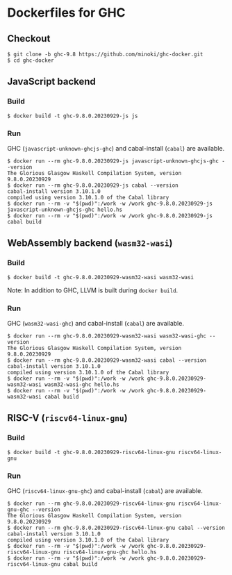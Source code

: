 # Dockerfiles for GHC

## Checkout

```
$ git clone -b ghc-9.8 https://github.com/minoki/ghc-docker.git
$ cd ghc-docker
```

## JavaScript backend

### Build

```
$ docker build -t ghc-9.8.0.20230929-js js
```

### Run

GHC (`javascript-unknown-ghcjs-ghc`) and cabal-install (`cabal`) are available.

```
$ docker run --rm ghc-9.8.0.20230929-js javascript-unknown-ghcjs-ghc --version
The Glorious Glasgow Haskell Compilation System, version 9.8.0.20230929
$ docker run --rm ghc-9.8.0.20230929-js cabal --version
cabal-install version 3.10.1.0
compiled using version 3.10.1.0 of the Cabal library 
$ docker run --rm -v "$(pwd)":/work -w /work ghc-9.8.0.20230929-js javascript-unknown-ghcjs-ghc hello.hs
$ docker run --rm -v "$(pwd)":/work -w /work ghc-9.8.0.20230929-js cabal build
```

## WebAssembly backend (`wasm32-wasi`)

### Build

```
$ docker build -t ghc-9.8.0.20230929-wasm32-wasi wasm32-wasi
```

Note: In addition to GHC, LLVM is built during `docker build`.

### Run

GHC (`wasm32-wasi-ghc`) and cabal-install (`cabal`) are available.

```
$ docker run --rm ghc-9.8.0.20230929-wasm32-wasi wasm32-wasi-ghc --version
The Glorious Glasgow Haskell Compilation System, version 9.8.0.20230929
$ docker run --rm ghc-9.8.0.20230929-wasm32-wasi cabal --version
cabal-install version 3.10.1.0
compiled using version 3.10.1.0 of the Cabal library 
$ docker run --rm -v "$(pwd)":/work -w /work ghc-9.8.0.20230929-wasm32-wasi wasm32-wasi-ghc hello.hs
$ docker run --rm -v "$(pwd)":/work -w /work ghc-9.8.0.20230929-wasm32-wasi cabal build
```

## RISC-V (`riscv64-linux-gnu`)

### Build

```
$ docker build -t ghc-9.8.0.20230929-riscv64-linux-gnu riscv64-linux-gnu
```

### Run

GHC (`riscv64-linux-gnu-ghc`) and cabal-install (`cabal`) are available.

```
$ docker run --rm ghc-9.8.0.20230929-riscv64-linux-gnu riscv64-linux-gnu-ghc --version
The Glorious Glasgow Haskell Compilation System, version 9.8.0.20230929
$ docker run --rm ghc-9.8.0.20230929-riscv64-linux-gnu cabal --version
cabal-install version 3.10.1.0
compiled using version 3.10.1.0 of the Cabal library 
$ docker run --rm -v "$(pwd)":/work -w /work ghc-9.8.0.20230929-riscv64-linux-gnu riscv64-linux-gnu-ghc hello.hs
$ docker run --rm -v "$(pwd)":/work -w /work ghc-9.8.0.20230929-riscv64-linux-gnu cabal build
```

